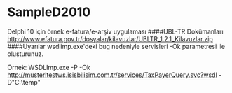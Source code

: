 # SampleD2010
Delphi 10 için örnek e-fatura/e-arşiv uygulaması
####UBL-TR Dokümanları
http://www.efatura.gov.tr/dosyalar/kilavuzlar/UBLTR_1.2.1_Kilavuzlar.zip<br/>
####Uyarılar
wsdlimp.exe'deki bug nedeniyle servisleri -Ok parametresi ile oluşturunuz.

Örnek:
WSDLImp.exe -P -Ok http://musteritestws.isisbilisim.com.tr/services/TaxPayerQuery.svc?wsdl -D"C:\temp"
